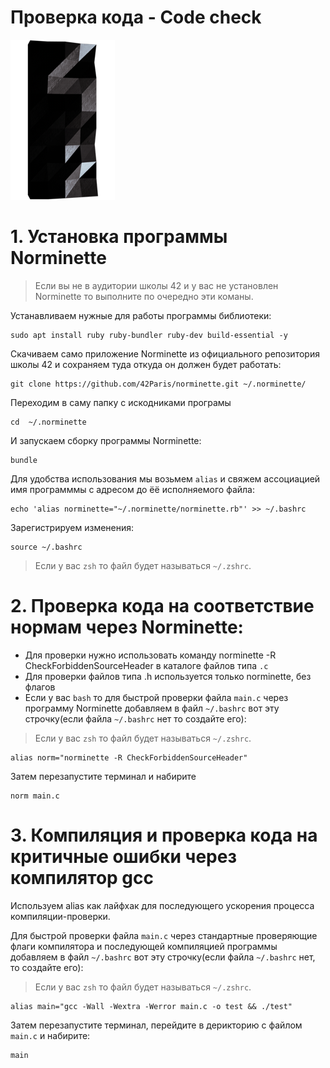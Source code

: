 # Проверка кода - Code check #

![pageimage](src/page1image3852832-small-13.png)


# 1. Установка программы Norminette #

> Если вы не в аудитории школы 42 и у вас не установлен Norminette то выполните по очередно эти команы.

Устанавливаем нужные для работы программы библиотеки:
```
sudo apt install ruby ruby-bundler ruby-dev build-essential -y
```


Скачиваем само приложение Norminette из официального репозитория школы 42 и сохраняем туда откуда он должен будет работать:
```
git clone https://github.com/42Paris/norminette.git ~/.norminette/
```


Переходим в саму папку с искодниками програмы
```
cd  ~/.norminette
```


И запускаем сборку программы Norminette:
```
bundle
```


Для удобства использования мы возьмем `alias` и свяжем ассоциацией имя программмы с адресом до ёё исполняемого файла:
```
echo 'alias norminette="~/.norminette/norminette.rb"' >> ~/.bashrc
```



Зарегистрируем изменения:
```
source ~/.bashrc
```
> Если у вас `zsh` то файл будет называться `~/.zshrc`.




# 2. Проверка кода на соответствие нормам через Norminette: #

* Для проверки нужно использовать команду norminette -R CheckForbiddenSourceHeader в каталоге файлов типа `.с`
* Для проверки файлов типа .h используется только norminette, без флагов
* Если у вас `bash` то для быстрой проверки файла `main.c` через программу Norminette добавляем в файл `~/.bashrc` вот эту строчку(если файла `~/.bashrc` нет то создайте его):
> Если у вас `zsh` то файл будет называться `~/.zshrc`.

```
alias norm="norminette -R CheckForbiddenSourceHeader"
```
Затем перезапустите терминал и набирите 
```
norm main.c
```


# 3. Компиляция и проверка кода на критичные ошибки через компилятор gcc #

Используем alias как лайфхак для последующего ускорения процесса компиляции-проверки.

Для быстрой проверки файла `main.c` через стандартные проверяющие флаги компилятора и последующей компиляцией программы добавляем в файл `~/.bashrc` вот эту строчку(если файла `~/.bashrc` нет, то создайте его):

> Если у вас `zsh` то файл будет называться `~/.zshrc`.

```
alias main="gcc -Wall -Wextra -Werror main.c -o test && ./test"
```
Затем перезапустите терминал, перейдите в дерикторию с файлом `main.c` и набирите:
```
main
```
